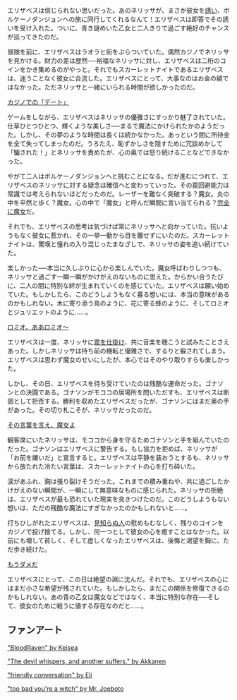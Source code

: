 <!-- title: 失恋 -->
<!-- relationship: Romantic -->

エリザベスは信じられない思いだった。あのネリッサが、まさか彼女を[誘い](https://www.youtube.com/live/dCNrMstGc3I?feature=shared&t=1397)、ボルケーノダンジョンへの旅に同行してくれるなんて！エリザベスは即答でその誘いを受け入れた。ついに、青き謎めいた乙女と二人きりで過ごす絶好のチャンスが巡ってきたのだ。

冒険を前に、エリザベスはラオラと街をぶらついていた。偶然カジノでネリッサを見かける。財力の差は歴然──裕福なネリッサに対し、エリザベスは二桁のコインをかき集めるのがやっと。それでもスカーレットナイトであるエリザベスは、迷うことなく彼女に合流した。エリザベスにとって、大事なのはお金の額ではなかった。ただネリッサと一緒にいられる時間が欲しかったのだ。

[カジノでの「デート」](#embed:https://www.youtube.com/live/dCNrMstGc3I?t=1716)

ゲームをしながら、エリザベスはネリッサの優雅さにすっかり魅了されていた。仕草ひとつひとつ、輝くような美しさ──まるで魔法にかけられたかのようだった。しかし、その夢のような時間は長くは続かなかった。あっという間に所持金を全て失ってしまったのだ。うろたえ、恥ずかしさを隠すために冗談めかして「騙された！」とネリッサを責めたが、心の奥では怒り続けることなどできなかった。

やがて二人はボルケーノダンジョンへと挑むことになる。だが進むにつれて、エリザベスのネリッサに対する疑念は確信へと変わっていった。その罠回避能力は常識では考えられないほどだったのだ。レーザーを難なく突破する？魔女。炎の中を平然と歩く？魔女。心の中で「魔女」と呼んだ瞬間に言い当てられる？[完全に魔女](https://www.youtube.com/live/dCNrMstGc3I?feature=shared&t=3234)だ。

それでも、エリザベスの思考は気づけば常にネリッサへと向かっていた。抗いようもなく彼女に惹かれ、その一挙一動から目を離せずにいたのだ。スカーレットナイトは、驚嘆と憧れの入り混じったまなざしで、ネリッサの姿を追い続けていた。

楽しかった──本当に久しぶりに心から楽しんでいた。魔女呼ばわりしつつも、ネリッサと過ごす一瞬一瞬がかけがえのないものに思えた。からかい合うたびに、二人の間に特別な絆が生まれていくのを感じていた。エリザベスは願い始めていた。もしかしたら、このどうしようもなく募る想いには、本当の意味があるのかもしれない。木に寄り添う鳥のように、花に寄る蜂のように、そしてロミオとジュリエットのように……。

[ロミオ、ああロミオ〜](#embed:https://www.youtube.com/live/dCNrMstGc3I?t=6831)

エリザベスは一度、ネリッサに[罠を仕掛け](https://www.youtube.com/live/dCNrMstGc3I?feature=shared&t=7576)、共に音楽を聴こうと試みたことさえあった。しかしネリッサは持ち前の機転と優雅さで、するりと躱されてしまう。エリザベスは思わず魔女のせいにしたが、本心ではそのやり取りすらも楽しかった。

しかし、その日、エリザベスを待ち受けていたのは残酷な運命だった。ゴナソンとの決闘である。ゴナソンがモココの居場所を問いただすも、エリザベスは断固として拒否する。勝利を収めたエリザベスだったが、ゴナソンにはまだ奥の手があった。その切り札こそが、ネリッサだったのだ。

[その言葉を言え、魔女よ](#embed:https://www.youtube.com/live/dCNrMstGc3I?t=8527)

観客席にいたネリッサは、モココから身を守るためゴナソンと手を組んでいたのだった。ゴナソンはエリザベスに警告する。もし協力を拒めば、ネリッサが「お前を嫌いだ」と宣言すると。エリザベスは平静を装おうとするも、ネリッサから放たれた冷たい言葉は、スカーレットナイトの心を打ち砕いた。

涙があふれ、胸は張り裂けそうだった。これまでの積み重ねや、共に過ごしたかけがえのない瞬間が、一瞬にして無意味なものに感じられた。ネリッサの拒絶は、エリザベスが最も恐れていた現実を突きつけたのだ。このどうしようもない想いは、ただの残酷な魔法にすぎなかったのかもしれないと……。

打ちひしがれたエリザベスは、[見知らぬ人](https://www.youtube.com/live/dCNrMstGc3I?feature=shared&t=8651)の慰めもむなしく、残りのコインをカジノで投げ捨てる。しかし、何一つとして彼女の心を癒すことはなかった。以前にも増して貧しく、そして虚しくなったエリザベスは、後悔と渇望を胸に、ただ歩き続けた。

[もうダメだ](#embed:https://www.youtube.com/live/dCNrMstGc3I?feature=shared&t=8768)

エリザベスにとって、この日は絶望の淵に沈んだ。それでも、エリザベスの心にはまだ小さな希望が残されていた。もしかしたら、まだこの関係を修復できるのかもしれない。あの青の乙女は魔女などではなく、本当に特別な存在──そして、彼女のために戦うに値する存在なのだと……。

## ファンアート

["BloodRaven" by Keisea](https://x.com/Keiseeaaa/status/1831435229753700756)

["The devil whispers, and another suffers." by Akkanen](https://x.com/__akkanen/status/183173278502928847)

<!-- gigi -->

["friendly conversation" by Eli](https://x.com/Elisbian_/status/1843360679111340534)

["too bad you're a witch" by Mr. Joeboto](https://x.com/LordJoeboto/status/1833057528063668313)

<!-- ame, gigi -->